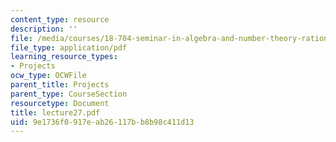 ```yaml
---
content_type: resource
description: ''
file: /media/courses/18-704-seminar-in-algebra-and-number-theory-rational-points-on-elliptic-curves-fall-2004/9e1736f0917eab26117bb8b98c411d13_lecture27.pdf
file_type: application/pdf
learning_resource_types:
- Projects
ocw_type: OCWFile
parent_title: Projects
parent_type: CourseSection
resourcetype: Document
title: lecture27.pdf
uid: 9e1736f0-917e-ab26-117b-b8b98c411d13
---
```

